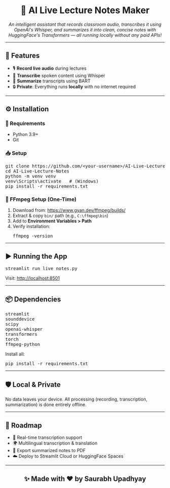 <h1 align="center">🎤 AI Live Lecture Notes Maker</h1>

<p align="center">
  <em>An intelligent assistant that records classroom audio, transcribes it using OpenAI's Whisper, and summarizes it into clean, concise notes with HuggingFace's Transformers — all running locally without any paid APIs!</em>
</p>

<hr>

<h2>🚀 Features</h2>

<ul>
  <li>🎙️ <strong>Record live audio</strong> during lectures</li>
  <li>📝 <strong>Transcribe</strong> spoken content using Whisper</li>
  <li>🧠 <strong>Summarize</strong> transcripts using BART</li>
  <li>🔒 <strong>Private</strong>: Everything runs <strong>locally</strong> with no internet required</li>
</ul>

<hr>

<h2>⚙️ Installation</h2>

<h3>📌 Requirements</h3>

<ul>
  <li>Python 3.9+</li>
  <li>Git</li>
</ul>

<h3>📥 Setup</h3>

<pre>
git clone https://github.com/&lt;your-username&gt;/AI-Live-Lecture-Notes.git
cd AI-Live-Lecture-Notes
python -m venv venv
venv\Scripts\activate   # (Windows)
pip install -r requirements.txt
</pre>

<h3>🔧 FFmpeg Setup (One-Time)</h3>

<ol>
  <li>Download from: <a href="https://www.gyan.dev/ffmpeg/builds/">https://www.gyan.dev/ffmpeg/builds/</a></li>
  <li>Extract & copy <code>bin/</code> path (e.g., <code>C:\ffmpeg\bin</code>)</li>
  <li>Add to <strong>Environment Variables &gt; Path</strong></li>
  <li>Verify installation:
    <pre>ffmpeg -version</pre>
  </li>
</ol>

<hr>

<h2>▶️ Running the App</h2>

<pre>streamlit run live_notes.py</pre>

Visit: <a href="http://localhost:8501">http://localhost:8501</a>

<hr>

<h2>📦 Dependencies</h2>

<pre>
streamlit
sounddevice
scipy
openai-whisper
transformers
torch
ffmpeg-python
</pre>

Install all:
<pre>pip install -r requirements.txt</pre>

<hr>

<h2>🛡️ Local & Private</h2>

No data leaves your device. All processing (recording, transcription, summarization) is done entirely offline.

<hr>

<h2>📌 Roadmap</h2>

<ul>
  <li>🔴 Real-time transcription support</li>
  <li>🌍 Multilingual transcription & translation</li>
  <li>📄 Export summarized notes to PDF</li>
  <li>☁️ Deploy to Streamlit Cloud or HuggingFace Spaces</li>
</ul>

<hr>

<h2 align="center">✨ Made with ❤️ by Saurabh Upadhyay</h2>

